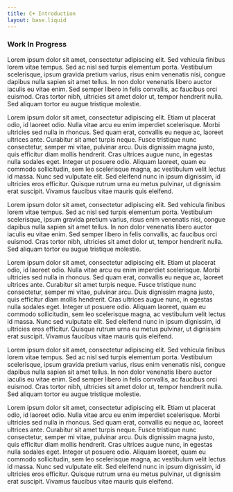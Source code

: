 ```yaml
---
title: C+ Introduction
layout: base.liquid
---
```


### Work In Progress

Lorem ipsum dolor sit amet, consectetur adipiscing elit. Sed vehicula finibus lorem vitae tempus. Sed ac nisl sed turpis elementum porta. Vestibulum scelerisque, ipsum gravida pretium varius, risus enim venenatis nisi, congue dapibus nulla sapien sit amet tellus. In non dolor venenatis libero auctor iaculis eu vitae enim. Sed semper libero in felis convallis, ac faucibus orci euismod. Cras tortor nibh, ultricies sit amet dolor ut, tempor hendrerit nulla. Sed aliquam tortor eu augue tristique molestie.

Lorem ipsum dolor sit amet, consectetur adipiscing elit. Etiam ut placerat odio, id laoreet odio. Nulla vitae arcu eu enim imperdiet scelerisque. Morbi ultricies sed nulla in rhoncus. Sed quam erat, convallis eu neque ac, laoreet ultrices ante. Curabitur sit amet turpis neque. Fusce tristique nunc consectetur, semper mi vitae, pulvinar arcu. Duis dignissim magna justo, quis efficitur diam mollis hendrerit. Cras ultrices augue nunc, in egestas nulla sodales eget. Integer ut posuere odio. Aliquam laoreet, quam eu commodo sollicitudin, sem leo scelerisque magna, ac vestibulum velit lectus id massa. Nunc sed vulputate elit. Sed eleifend nunc in ipsum dignissim, id ultricies eros efficitur. Quisque rutrum urna eu metus pulvinar, ut dignissim erat suscipit. Vivamus faucibus vitae mauris quis eleifend.

Lorem ipsum dolor sit amet, consectetur adipiscing elit. Sed vehicula finibus lorem vitae tempus. Sed ac nisl sed turpis elementum porta. Vestibulum scelerisque, ipsum gravida pretium varius, risus enim venenatis nisi, congue dapibus nulla sapien sit amet tellus. In non dolor venenatis libero auctor iaculis eu vitae enim. Sed semper libero in felis convallis, ac faucibus orci euismod. Cras tortor nibh, ultricies sit amet dolor ut, tempor hendrerit nulla. Sed aliquam tortor eu augue tristique molestie.

Lorem ipsum dolor sit amet, consectetur adipiscing elit. Etiam ut placerat odio, id laoreet odio. Nulla vitae arcu eu enim imperdiet scelerisque. Morbi ultricies sed nulla in rhoncus. Sed quam erat, convallis eu neque ac, laoreet ultrices ante. Curabitur sit amet turpis neque. Fusce tristique nunc consectetur, semper mi vitae, pulvinar arcu. Duis dignissim magna justo, quis efficitur diam mollis hendrerit. Cras ultrices augue nunc, in egestas nulla sodales eget. Integer ut posuere odio. Aliquam laoreet, quam eu commodo sollicitudin, sem leo scelerisque magna, ac vestibulum velit lectus id massa. Nunc sed vulputate elit. Sed eleifend nunc in ipsum dignissim, id ultricies eros efficitur. Quisque rutrum urna eu metus pulvinar, ut dignissim erat suscipit. Vivamus faucibus vitae mauris quis eleifend.

Lorem ipsum dolor sit amet, consectetur adipiscing elit. Sed vehicula finibus lorem vitae tempus. Sed ac nisl sed turpis elementum porta. Vestibulum scelerisque, ipsum gravida pretium varius, risus enim venenatis nisi, congue dapibus nulla sapien sit amet tellus. In non dolor venenatis libero auctor iaculis eu vitae enim. Sed semper libero in felis convallis, ac faucibus orci euismod. Cras tortor nibh, ultricies sit amet dolor ut, tempor hendrerit nulla. Sed aliquam tortor eu augue tristique molestie.

Lorem ipsum dolor sit amet, consectetur adipiscing elit. Etiam ut placerat odio, id laoreet odio. Nulla vitae arcu eu enim imperdiet scelerisque. Morbi ultricies sed nulla in rhoncus. Sed quam erat, convallis eu neque ac, laoreet ultrices ante. Curabitur sit amet turpis neque. Fusce tristique nunc consectetur, semper mi vitae, pulvinar arcu. Duis dignissim magna justo, quis efficitur diam mollis hendrerit. Cras ultrices augue nunc, in egestas nulla sodales eget. Integer ut posuere odio. Aliquam laoreet, quam eu commodo sollicitudin, sem leo scelerisque magna, ac vestibulum velit lectus id massa. Nunc sed vulputate elit. Sed eleifend nunc in ipsum dignissim, id ultricies eros efficitur. Quisque rutrum urna eu metus pulvinar, ut dignissim erat suscipit. Vivamus faucibus vitae mauris quis eleifend.
